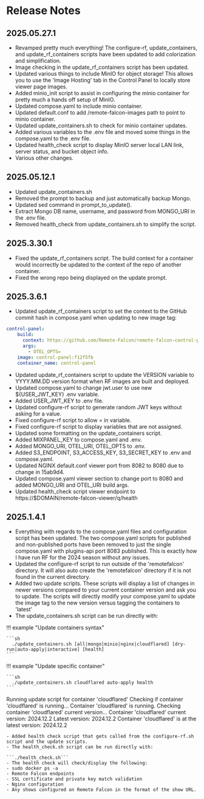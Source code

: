 # Release Notes

## 2025.05.27.1

- Revamped pretty much everything! The configure-rf, update_containers, and update_rf_containers scripts have been updated to add colorization and simplification. 
- Image checking in the update_rf_containers script has been updated.
- Updated various things to include MinIO for object storage! This allows you to use the 'Image Hosting' tab in the Control Panel to locally store viewer page images.
- Added minio_init script to assist in configuring the minio container for pretty much a hands off setup of MinIO.
- Updated compose.yaml to include minio container.
- Updated default.conf to add /remote-falcon-images path to point to minio container.
- Updated update_containers.sh to check for minio container updates.
- Added various variables to the .env file and moved some things in the compose.yaml to the .env file.
- Updated health_check script to display MinIO server local LAN link, server status, and bucket object info.
- Various other changes.

## 2025.05.12.1

- Updated update_containers.sh
- Removed the prompt to backup and just automatically backup Mongo.
- Updated sed command in prompt_to_update().
- Extract Mongo DB name, username, and password from MONGO_URI in the .env file.
- Removed health_check from update_containers.sh to simplify the script.

## 2025.3.30.1

- Fixed the update_rf_containers script. The build context for a container would incorrectly be updated to the context of the repo of another container.
- Fixed the wrong repo being displayed on the update prompt.

## 2025.3.6.1

- Updated update_rf_containers script to set the context to the GitHub commit hash in compose.yaml when updating to new image tag:		

```yaml title="compose.yaml" linenums="1" hl_lines="3"
control-panel:
    build:
      context: https://github.com/Remote-Falcon/remote-falcon-control-panel.git#f12f5fbfa90c6f2358a2843ec340de771a7e88bf
      args:
        - OTEL_OPTS=
    image: control-panel:f12f5fb
    container_name: control-panel
```	
- Updated update_rf_containers script to update the VERSION variable to YYYY.MM.DD version format when RF images are built and deployed.
- Updated compose.yaml to change jwt.user to use new ${USER_JWT_KEY} .env variable.
- Added USER_JWT_KEY to .env file.
- Updated configure-rf script to generate random JWT keys without asking for a value.
- Fixed configure-rf script to allow = in variable.
- Fixed configure-rf script to display variables that are not assigned. 
- Updated some formatting on the update_containers script.
- Added MIXPANEL_KEY to compose.yaml and .env.
- Added MONGO_URI, OTEL_URI, OTEL_OPTS to .env.
- Added S3_ENDPOINT, S3_ACCESS_KEY, S3_SECRET_KEY to .env and compose.yaml.
- Updated NGINX default.conf viewer port from 8082 to 8080 due to change in 15ab9d4.
- Updated compose.yaml viewer section to change port to 8080 and added MONGO_URI and OTEL_URI build args.
- Updated health_check script viewer endpoint to https://$DOMAIN/remote-falcon-viewer/q/health

## 2025.1.4.1

- Everything with regards to the compose.yaml files and configuration script has been updated. The two compose.yaml scripts for published and non-published ports have been removed to just the single compose.yaml with plugins-api port 8083 published. This is exactly how I have run RF for the 2024 season without any issues. 
- Updated the configure-rf script to run outside of the 'remotefalcon' directory. It will also auto create the 'remotefalcon' directory if it is not found in the current directory.
- Added two update scripts. These scripts will display a list of changes in newer versions compared to your current container version and ask you to update. The scripts will directly modify your compose.yaml to update the image tag to the new version versus tagging the containers to 'latest'
- The update_containers.sh script can be run directly with:

!!! example "Update containers syntax"

    ```sh
      ./update_containers.sh [all|mongo|minio|nginx|cloudflared] [dry-run|auto-apply|interactive] [health]
    ```

!!! example "Update specific container"

    ```sh
      ./update_containers.sh cloudflared auto-apply health
    ```

  Running update script for container 'cloudflared'
  Checking if container 'cloudflared' is running...
  Container 'cloudflared' is running.
  Checking container 'cloudflared' current version...
  Container 'cloudflared' current version: 2024.12.2
  Latest version: 2024.12.2
  Container 'cloudflared' is at the latest version: 2024.12.2
  ```
- Added health check script that gets called from the configure-rf.sh script and the update scripts.
- The health_check.sh script can be run directly with:

```./health_check.sh```
- The health check will check/display the following:
  - sudo docker ps -a
  - Remote Falcon endpoints
  - SSL certificate and private key match validation
  - Nginx configuration
  - Any shows configured on Remote Falcon in the format of the show URL.
